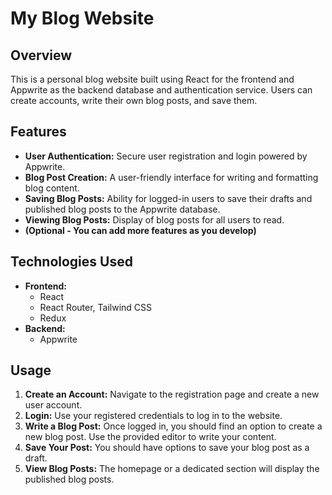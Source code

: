 # My Blog Website

## Overview

This is a personal blog website built using React for the frontend and Appwrite as the backend database and authentication service. Users can create accounts, write their own blog posts, and save them.

## Features

* **User Authentication:** Secure user registration and login powered by Appwrite.
* **Blog Post Creation:** A user-friendly interface for writing and formatting blog content.
* **Saving Blog Posts:** Ability for logged-in users to save their drafts and published blog posts to the Appwrite database.
* **Viewing Blog Posts:** Display of blog posts for all users to read.
* **(Optional - You can add more features as you develop)**

## Technologies Used

* **Frontend:**
    * React
    * React Router, Tailwind CSS
    * Redux
* **Backend:**
    * Appwrite
 

## Usage

1.  **Create an Account:** Navigate to the registration page and create a new user account.
2.  **Login:** Use your registered credentials to log in to the website.
3.  **Write a Blog Post:** Once logged in, you should find an option to create a new blog post. Use the provided editor to write your content.
4.  **Save Your Post:** You should have options to save your blog post as a draft.
5.  **View Blog Posts:** The homepage or a dedicated section will display the published blog posts.

